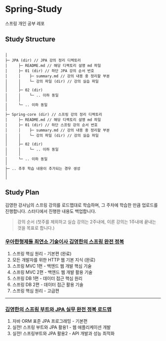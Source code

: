 # Spring-Study
스프링 개인 공부 레포

## Study Structure
```

│
├─ JPA (dir) // JPA 강의 정리 디렉토리
│     ├─ README.md // 해당 디렉토리 설명 md 파일
│     ├─ 01 (dir) // 하단 JPA 강의 순서 번호
│     │    ├─ summary.md // 강의 내용 중 정리할 부분
│     │    └─ 강의 파일 (dir) // 강의 실습 파일
│     │
│     ├─ 02 (dir)
│     │    └─ .. 이하 동일
│     │
│     └─ .. 이하 동일
│     
├─ Spring-core (dir) // 스프링 강의 정리 디렉토리 
│     ├─ README.md // 해당 디렉토리 설명 md 파일
│     ├─ 01 (dir) // 하단 스프링 강의 순서 번호
│     │    ├─ summary.md // 강의 내용 중 정리할 부분
│     │    └─ 강의 파일 (dir) // 강의 실습 파일
│     │
│     ├─ 02 (dir)
│     │    └─ .. 이하 동일
│     │
│     └─ .. 이하 동일
│        
├─ .. 추후 학습 내용이 추가되는 경우 생성
│ 
│
```

## Study Plan
김영한 강사님의 스프링 강의를 로드맵대로 학습하며, 그 주차에 학습한 만큼 업로드를 진행합니다. 스터디에서 진행한 내용도 백업합니다.

>강의 순서 (첫주를 제외하고 실습 강의는 2주내에, 이론 강의는 1주내에 끝내는 것을 목표로 합니다.)
### [우아한형제들 최연소 기술이사 김영한의 스프링 완전 정복](https://www.inflearn.com/roadmaps/373)
1. 스프링 핵심 원리 - 기본편 (완료)
2. 모든 개발자를 위한 HTTP 웹 기본 지식 (완료)
3. 스프링 MVC 1편 - 백엔드 웹 개발 핵심 기술
4. 스프링 MVC 2편 - 백엔드 웹 개발 활용 기술 
5. 스프링 DB 1편 - 데이터 접근 핵심 원리
6. 스프링 DB 2편 - 데이터 접근 활용 기술
7. 스프링 핵심 원리 - 고급편

----
### [김영한의 스프링 부트와 JPA 실무 완전 정복 로드맵](https://www.inflearn.com/roadmaps/149)
1. 자바 ORM 표준 JPA 프로그래밍 - 기본편
2. 실전! 스프링 부트와 JPA 활용1 - 웹 애플리케이션 개발
3. 실전! 스프링부트와 JPA 활용2 - API 개발과 성능 최적화